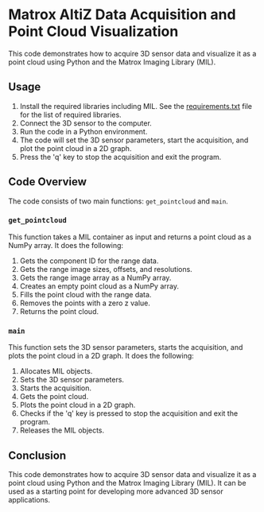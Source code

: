 # Matrox AltiZ Data Acquisition and Point Cloud Visualization

This code demonstrates how to acquire 3D sensor data and visualize it as a point cloud using Python and the Matrox Imaging Library (MIL).

## Usage

1. Install the required libraries including MIL. See the [requirements.txt](requirements.txt) file for the list of required libraries.
2. Connect the 3D sensor to the computer.
3. Run the code in a Python environment.
4. The code will set the 3D sensor parameters, start the acquisition, and plot the point cloud in a 2D graph.
5. Press the 'q' key to stop the acquisition and exit the program.

## Code Overview

The code consists of two main functions: `get_pointcloud` and `main`.

### `get_pointcloud`

This function takes a MIL container as input and returns a point cloud as a NumPy array. It does the following:

1. Gets the component ID for the range data.
2. Gets the range image sizes, offsets, and resolutions.
3. Gets the range image array as a NumPy array.
4. Creates an empty point cloud as a NumPy array.
5. Fills the point cloud with the range data.
6. Removes the points with a zero z value.
7. Returns the point cloud.

### `main`

This function sets the 3D sensor parameters, starts the acquisition, and plots the point cloud in a 2D graph. It does the following:

1. Allocates MIL objects.
2. Sets the 3D sensor parameters.
3. Starts the acquisition.
4. Gets the point cloud.
5. Plots the point cloud in a 2D graph.
6. Checks if the 'q' key is pressed to stop the acquisition and exit the program.
7. Releases the MIL objects.

## Conclusion

This code demonstrates how to acquire 3D sensor data and visualize it as a point cloud using Python and the Matrox Imaging Library (MIL). It can be used as a starting point for developing more advanced 3D sensor applications.